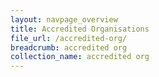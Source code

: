 ```yaml
---
layout: navpage_overview
title: Accredited Organisations
file_url: /accredited-org/
breadcrumb: accredited org
collection_name: accredited org
---
```

